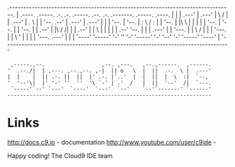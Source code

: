 
 .-------------------------------------------------------------------------------.
 |    .----. .-----. .-.      .-. .-----. .--.   .-. .-------. .-----.  .----.   |
 |   | .---' | .---' |  \    /  | | .---' | . \  | | '--. .--' | .---' | .---'   |
 |   | '--.  | '--.  | : \  / : | | '--.  | |\ \ | |    | |    | '--.  | '--.    |
 |    '--. | | .--'  | |\ \/ /| | | .--'  | | \ \| |    | |    | .--'   '--. |   |
 |   .---' | | '---. | | \  / | | | '---. | |  \ ' |    | |    | '---. .---' |   |
 |   '----'  '-----' '-'  ''  '-' '-----' '-'   '--'    '-'    '-----' '----'    |
 '-------------------------------------------------------------------------------'

     ,-----.,--.                  ,--. ,---.   ,--.,------.  ,------.
    '  .--./|  | ,---. ,--.,--. ,-|  || o   \  |  ||  .-.  \ |  .---'
    |  |    |  || .-. ||  ||  |' .-. |`..'  |  |  ||  |  \  :|  `--, 
    '  '--'\|  |' '-' ''  ''  '\ `-' | .'  /   |  ||  '--'  /|  `---.
     `-----'`--' `---'  `----'  `---'  `--'    `--'`-------' `------'
    ----------------------------------------------------------------- 








# Links
http://docs.c9.io - documentation
http://www.youtube.com/user/c9ide - 

Happy coding!
The Cloud9 IDE team